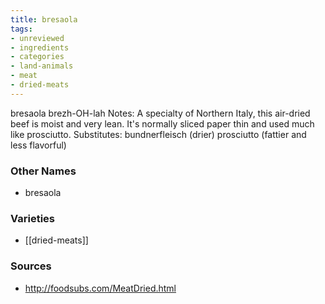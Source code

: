 ```yaml
---
title: bresaola
tags:
- unreviewed
- ingredients
- categories
- land-animals
- meat
- dried-meats
---
```

bresaola brezh-OH-lah Notes: A specialty of Northern Italy, this air-dried beef is moist and very lean. It's normally sliced paper thin and used much like prosciutto. Substitutes: bundnerfleisch (drier) prosciutto (fattier and less flavorful)

### Other Names

* bresaola

### Varieties

* [[dried-meats]]

### Sources
* http://foodsubs.com/MeatDried.html
